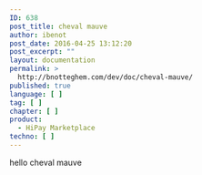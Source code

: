 ```yaml
---
ID: 638
post_title: cheval mauve
author: ibenot
post_date: 2016-04-25 13:12:20
post_excerpt: ""
layout: documentation
permalink: >
  http://bnotteghem.com/dev/doc/cheval-mauve/
published: true
language: [ ]
tag: [ ]
chapter: [ ]
product:
  - HiPay Marketplace
techno: [ ]
---
```

hello cheval mauve